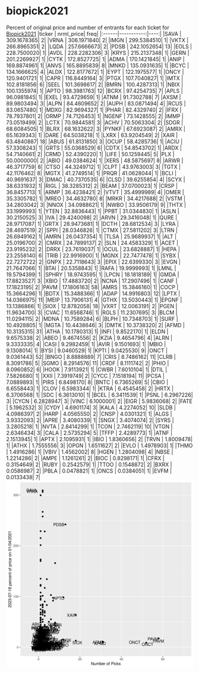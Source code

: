 # biopick2021
Percent of original price and number of entrants for each ticket for [Biopick2021](https://twitter.com/hashtag/Biopick2021)
|ticker |  nrml_price| freq|
|:------|-----------:|----:|
|SAVA   | 309.1678365|    2|
|VRNA   | 306.1971840|    2|
|IMGN   | 299.5384510|    1|
|VKTX   | 266.8965351|    2|
|LQDA   | 257.6666673|    2|
|PDSB   | 242.1052654|   13|
|EOLS   | 228.7500020|    1|
|AVDL   | 228.2282306|    3|
|KRYS   | 215.2137348|    1|
|GERN   | 201.2269927|    1|
|CYTK   | 172.8527725|    1|
|ADMA   | 170.1421845|    1|
|ANIP   | 169.8874961|    1|
|ANVS   | 165.8895839|    8|
|MNKD   | 135.0931635|    1|
|BCYC   | 134.1666625|    4|
|ALDX   | 122.8177672|    1|
|EYPT   | 122.1975577|    1|
|ONCY   | 120.9401721|    1|
|CAPR   | 116.8449164|    3|
|PTGX   | 107.7040827|    1|
|IMTX   | 102.8181856|    6|
|SEEL   | 101.3698617|    2|
|BMRN   | 100.4287313|    1|
|NBIX   | 100.1355974|    1|
|APTO   |  98.3981763|   12|
|BCRX   |  97.4254735|    7|
|APLS   |  96.0981845|    1|
|EXEL   |  93.4729659|    1|
|ATNM   |  91.7302788|    7|
|AXSM   |  89.9803494|    3|
|ALPN   |  84.4609652|    2|
|AUPH   |  83.0871494|    4|
|RCUS   |  83.0657480|    1|
|MDXG   |  82.9694327|    1|
|PHAR   |  82.4329740|    2|
|IFRX   |  78.7937801|    2|
|ORMP   |  74.7126453|    1|
|NGENF  |  73.1428555|    2|
|IMMP   |  73.0519499|    2|
|LCTX   |  70.9844581|    3|
|ACHV   |  70.5063304|    2|
|SDGR   |  68.6084505|    1|
|BLRX   |  68.1632622|    3|
|PYNKF  |  67.6923087|    2|
|AMRX   |  65.1639343|    1|
|DARE   |  64.5038218|    1|
|LXRX   |  63.9204549|    2|
|XAIR   |  63.4840887|   18|
|ABUS   |  61.8131850|    3|
|OCUP   |  58.4285736|    1|
|ACIU   |  57.3308243|    1|
|GRTS   |  55.0368529|    6|
|CDTX   |  54.8543702|    1|
|ARDX   |  54.7140661|    2|
|CRMD   |  52.4390220|    1|
|LIFE   |  50.1259445|    5|
|PLX    |  50.0000000|    2|
|ABIO   |  49.0384624|    1|
|XERS   |  48.5875697|    8|
|ARWR   |  46.3717759|    8|
|CTSO   |  44.3249712|    1|
|CLPT   |  43.9763003|    3|
|TGTX   |  42.1176462|    8|
|MGTX   |  41.2749514|    1|
|PRQR   |  41.0628044|    1|
|BCLI   |  40.9691637|    3|
|DMAC   |  40.7370535|    6|
|CLSD   |  39.6255854|    4|
|SCYX   |  38.6331932|    1|
|RIGL   |  38.3285312|    2|
|BEAM   |  37.0700023|    1|
|CRSP   |  36.8457713|    1|
|ARMP   |  36.4238421|    2|
|VTVT   |  35.4999989|    4|
|OMER   |  35.3305782|    1|
|MREO   |  34.4632780|    8|
|MRKR   |  34.4217688|    2|
|VSTM   |  34.2803042|    3|
|NNOX   |  34.0988621|    1|
|NWBO   |  33.9506179|    9|
|THTX   |  33.1999993|    1|
|YTEN   |  32.8836443|    1|
|PPBT   |  31.0344830|    1|
|ASLN   |  30.2150525|    3|
|IVA    |  29.4240098|    2|
|ARVN   |  29.3416048|    1|
|QURE   |  28.9717087|    1|
|GRTX   |  28.9473681|    1|
|DCTH   |  28.6812534|    3|
|LYRA   |  28.4697519|    2|
|SPPI   |  28.0346826|    1|
|CTMX   |  27.5811202|    3|
|LTRN   |  26.6949162|    1|
|AMRN   |  26.0437354|    1|
|TLSA   |  25.9689937|    1|
|ALT    |  25.0196700|    2|
|CMRX   |  24.7899137|    2|
|SLN    |  24.4583329|    1|
|ACET   |  23.9195232|    2|
|DRRX   |  23.7619037|    1|
|OCUL   |  23.6828887|    1|
|HEPA   |  23.2558140|    6|
|TRIB   |  22.9916900|    1|
|MGNX   |  22.7477478|    1|
|SYBX   |  22.7272722|    2|
|GNPX   |  22.7118643|    3|
|EPIX   |  22.6399330|    3|
|EVGN   |  21.7647066|    1|
|BTAI   |  20.5358843|    1|
|RAFA   |  19.9999993|    1|
|LMNL   |  19.5794399|    1|
|SPHRY  |  18.9743595|    1|
|LPCN   |  18.1818189|    1|
|GMDA   |  17.8823527|    3|
|XBIO   |  17.4883720|    2|
|NCNA   |  17.2907496|    1|
|CANF   |  17.1823195|    2|
|PAVM   |  17.1806163|   58|
|AMRS   |  15.3846160|    1|
|COCP   |  15.3664296|    1|
|BDTX   |  15.3488366|    1|
|ADAP   |  14.9916803|   12|
|LPTX   |  14.0366975|   11|
|MEIP   |  13.7906131|    4|
|GTHX   |  13.5030443|    1|
|EPGNF  |  13.1386866|    1|
|SIOX   |  12.8782058|   18|
|VXRT   |  12.0063191|    2|
|PGEN   |  11.9634700|    3|
|CVAC   |  11.6568746|    1|
|RGLS   |  11.2307695|    3|
|BLCM   |  11.0294115|    2|
|MDNA   |  10.7589284|    6|
|BLPH   |  10.7348703|    1|
|SURF   |  10.4928805|    1|
|MGTA   |  10.4438646|    3|
|DMTK   |  10.3738320|    2|
|AFMD   |  10.3135315|   31|
|ATHA   |  10.1780313|    1|
|INFI   |   9.8522170|    1|
|ELDN   |   9.6575338|    2|
|ABEO   |   9.4674556|    2|
|KZIA   |   9.4654796|    4|
|ALRN   |   9.3333335|    4|
|CASI   |   9.2982459|    1|
|AVIR   |   9.1501693|    1|
|MBIO   |   9.1308014|    1|
|BYSI   |   9.0460529|    1|
|KPTI   |   9.0425530|    9|
|ONCT   |   9.0361443|   52|
|BNGO   |   8.8888889|    7|
|CRIS   |   8.7486162|   11|
|CLRB   |   8.3091786|    5|
|SGMO   |   8.2914576|   11|
|CRDF   |   8.1111742|    2|
|PHIO   |   8.0960852|    6|
|HOOK   |   7.9113921|    1|
|CWBR   |   7.6010104|    1|
|DTIL   |   7.5826680|    1|
|XXII   |   7.3919749|    2|
|CYCC   |   7.1518194|   11|
|PCSA   |   7.0889893|    1|
|PIRS   |   6.8498170|    8|
|BNTC   |   6.7365269|    5|
|CBIO   |   6.6558443|    1|
|CLOV   |   6.5983344|    1|
|KTRA   |   6.4545458|    2|
|HRTX   |   6.3706568|    1|
|SDC    |   6.3613010|    1|
|BCEL   |   6.3411539|    1|
|PSNL   |   6.2967226|    3|
|CYCN   |   6.2828947|    3|
|VINC   |   6.1000001|    2|
|EIGR   |   5.9836068|    2|
|FATE   |   5.1962532|    3|
|CYDY   |   4.6901174|    3|
|KALA   |   4.2274052|   10|
|SLDB   |   4.0986397|    2|
|HARP   |   4.0565550|    2|
|CNSP   |   4.0301321|    1|
|ALGS   |   3.9332093|    2|
|APRE   |   3.4080339|    1|
|SNGX   |   3.4074074|    2|
|SYRS   |   3.2805218|    1|
|NVTA   |   2.8414299|    1|
|TCON   |   2.7462119|   10|
|VTGN   |   2.6346434|    3|
|CALA   |   2.5735294|    5|
|TFFP   |   2.4289773|    1|
|ATNF   |   2.1513945|    1|
|APTX   |   2.1095931|    1|
|IBIO   |   1.8360656|    2|
|TRVN   |   1.8009478|    1|
|ATHX   |   1.7555556|    3|
|OPGN   |   1.6511627|    2|
|EVLO   |   1.4978903|    1|
|THMO   |   1.4916286|    1|
|VBIV   |   1.4562002|    8|
|HGEN   |   1.2804098|    4|
|NBSE   |   1.2214286|    2|
|AMPE   |   1.1261261|    2|
|BIOC   |   0.8298171|    1|
|CFRX   |   0.3154649|    2|
|RUBY   |   0.2542579|    1|
|TTOO   |   0.1548872|    2|
|BXRX   |   0.0586987|    2|
|PBLA   |   0.0478821|    1|
|ONCS   |   0.0384051|    1|
|EVFM   |   0.0133438|    7|
![retvspicks](biopicks.png?raw=true)

